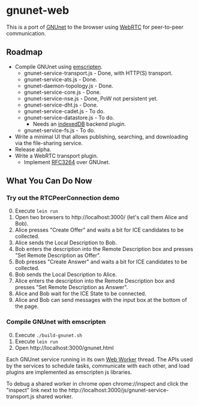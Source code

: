 gnunet-web
==========

This is a port of [GNUnet] to the browser using [WebRTC] for peer-to-peer
communication.

Roadmap
-------
* Compile GNUnet using [emscripten].
    * gnunet-service-transport.js - Done, with HTTP(S) transport.
    * gnunet-service-ats.js - Done.
    * gnunet-daemon-topology.js - Done.
    * gnunet-service-core.js - Done.
    * gnunet-service-nse.js - Done, PoW not persistent yet.
    * gnunet-service-dht.js - Done.
    * gnunet-service-cadet.js - To do.
    * gnunet-service-datastore.js - To do.
        * Needs an [indexedDB] backend plugin.
    * gnunet-service-fs.js - To do.
* Write a minimal UI that allows publishing, searching, and downloading via the
  file-sharing service.
* Release alpha.
* Write a WebRTC transport plugin.
    * Implement [RFC3264] over GNUnet.

What You Can Do Now
-------------------

### Try out the RTCPeerConnection demo ###
0. Execute `lein run`
1. Open two browsers to http://localhost:3000/ (let's call them Alice and Bob).
2. Alice presses "Create Offer" and waits a bit for ICE candidates to be
   collected.
3. Alice sends the Local Description to Bob.
4. Bob enters the description into the Remote Description box and presses
   "Set Remote Description as Offer".
5. Bob presses "Create Answer" and waits a bit for ICE candidates to be
   collected.
6. Bob sends the Local Description to Alice.
7. Alice enters the description into the Remote Description box and presses
   "Set Remote Description as Answer".
8. Alice and Bob wait for the ICE State to be connected.
9. Alice and Bob can send messages with the input box at the bottom of the page.

### Compile GNUnet with emscripten ###
0. Execute `./build-gnunet.sh`
1. Execute `lein run`
2. Open http://localhost:3000/gnunet.html

Each GNUnet service running in its own [Web Worker] thread. The APIs used by
the services to schedule tasks, communicate with each other, and load plugins
are implemented as emscripten js libraries.

To debug a shared worker in chrome open chrome://inspect and click the
"inspect" link next to the http://localhost:3000/js/gnunet-service-transport.js
shared worker.

  [gnunet]: https://gnunet.org
  [webrtc]: http://www.webrtc.org
  [emscripten]: https://github.com/kripken/emscripten
  [rfc3264]: http://www.ietf.org/rfc/rfc3264.txt
  [web worker]: http://www.w3.org/TR/workers/
  [cors]: http://www.w3.org/TR/access-control/
  [indexeddb]: http://www.w3.org/TR/IndexedDB/

